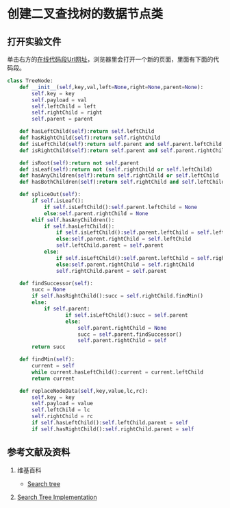 # 创建二叉查找树的数据节点类

## 打开实验文件

单击右方的[在线代码段Url网址](http://www.pythontutor.com/visualize.html#code=class%20TreeNode%3A%0A%20%20%20%20def%20__init__%28self,key,val,left%3DNone,right%3DNone,parent%3DNone%29%3A%0A%20%20%20%20%20%20%20%20self.key%20%3D%20key%0A%20%20%20%20%20%20%20%20self.payload%20%3D%20val%0A%20%20%20%20%20%20%20%20self.leftChild%20%3D%20left%0A%20%20%20%20%20%20%20%20self.rightChild%20%3D%20right%0A%20%20%20%20%20%20%20%20self.parent%20%3D%20parent%0A%0A%20%20%20%20def%20hasLeftChild%28self%29%3Areturn%20self.leftChild%0A%20%20%20%20def%20hasRightChild%28self%29%3Areturn%20self.rightChild%0A%20%20%20%20def%20isLeftChild%28self%29%3Areturn%20self.parent%20and%20self.parent.leftChild%20%3D%3D%20self%0A%20%20%20%20def%20isRightChild%28self%29%3Areturn%20self.parent%20and%20self.parent.rightChild%20%3D%3D%20self%0A%0A%20%20%20%20def%20isRoot%28self%29%3Areturn%20not%20self.parent%0A%20%20%20%20def%20isLeaf%28self%29%3Areturn%20not%20%28self.rightChild%20or%20self.leftChild%29%0A%20%20%20%20def%20hasAnyChildren%28self%29%3Areturn%20self.rightChild%20or%20self.leftChild%0A%20%20%20%20def%20hasBothChildren%28self%29%3Areturn%20self.rightChild%20and%20self.leftChild%0A%0A%20%20%20%20def%20spliceOut%28self%29%3A%0A%20%20%20%20%20%20%20%20if%20self.isLeaf%28%29%3A%0A%20%20%20%20%20%20%20%20%20%20%20%20if%20self.isLeftChild%28%29%3Aself.parent.leftChild%20%3D%20None%0A%20%20%20%20%20%20%20%20%20%20%20%20else%3Aself.parent.rightChild%20%3D%20None%0A%20%20%20%20%20%20%20%20elif%20self.hasAnyChildren%28%29%3A%0A%20%20%20%20%20%20%20%20%20%20%20%20if%20self.hasLeftChild%28%29%3A%0A%20%20%20%20%20%20%20%20%20%20%20%20%20%20%20%20if%20self.isLeftChild%28%29%3Aself.parent.leftChild%20%3D%20self.leftChild%0A%20%20%20%20%20%20%20%20%20%20%20%20%20%20%20%20else%3Aself.parent.rightChild%20%3D%20self.leftChild%0A%20%20%20%20%20%20%20%20%20%20%20%20%20%20%20%20self.leftChild.parent%20%3D%20self.parent%0A%20%20%20%20%20%20%20%20%20%20%20%20else%3A%0A%20%20%20%20%20%20%20%20%20%20%20%20%20%20%20%20if%20self.isLeftChild%28%29%3Aself.parent.leftChild%20%3D%20self.rightChild%0A%20%20%20%20%20%20%20%20%20%20%20%20%20%20%20%20else%3Aself.parent.rightChild%20%3D%20self.rightChild%0A%20%20%20%20%20%20%20%20%20%20%20%20%20%20%20%20self.rightChild.parent%20%3D%20self.parent%0A%0A%20%20%20%20def%20findSuccessor%28self%29%3A%0A%20%20%20%20%20%20%20%20succ%20%3D%20None%0A%20%20%20%20%20%20%20%20if%20self.hasRightChild%28%29%3Asucc%20%3D%20self.rightChild.findMin%28%29%0A%20%20%20%20%20%20%20%20else%3A%0A%20%20%20%20%20%20%20%20%20%20%20%20if%20self.parent%3A%0A%20%20%20%20%20%20%20%20%20%20%20%20%20%20%20%20%20%20%20if%20self.isLeftChild%28%29%3Asucc%20%3D%20self.parent%0A%20%20%20%20%20%20%20%20%20%20%20%20%20%20%20%20%20%20%20else%3A%0A%20%20%20%20%20%20%20%20%20%20%20%20%20%20%20%20%20%20%20%20%20%20%20self.parent.rightChild%20%3D%20None%0A%20%20%20%20%20%20%20%20%20%20%20%20%20%20%20%20%20%20%20%20%20%20%20succ%20%3D%20self.parent.findSuccessor%28%29%0A%20%20%20%20%20%20%20%20%20%20%20%20%20%20%20%20%20%20%20%20%20%20%20self.parent.rightChild%20%3D%20self%0A%20%20%20%20%20%20%20%20return%20succ%0A%0A%20%20%20%20def%20findMin%28self%29%3A%0A%20%20%20%20%20%20%20%20current%20%3D%20self%0A%20%20%20%20%20%20%20%20while%20current.hasLeftChild%28%29%3Acurrent%20%3D%20current.leftChild%0A%20%20%20%20%20%20%20%20return%20current%0A%0A%20%20%20%20def%20replaceNodeData%28self,key,value,lc,rc%29%3A%0A%20%20%20%20%20%20%20%20self.key%20%3D%20key%0A%20%20%20%20%20%20%20%20self.payload%20%3D%20value%0A%20%20%20%20%20%20%20%20self.leftChild%20%3D%20lc%0A%20%20%20%20%20%20%20%20self.rightChild%20%3D%20rc%0A%20%20%20%20%20%20%20%20if%20self.hasLeftChild%28%29%3Aself.leftChild.parent%20%3D%20self%0A%20%20%20%20%20%20%20%20if%20self.hasRightChild%28%29%3Aself.rightChild.parent%20%3D%20self&cumulative=false&heapPrimitives=nevernest&mode=edit&origin=opt-frontend.js&py=py3anaconda&rawInputLstJSON=%5B%5D&textReferences=false)，浏览器里会打开一个新的页面，里面有下面的代码段。

```python
class TreeNode:
    def __init__(self,key,val,left=None,right=None,parent=None):
        self.key = key
        self.payload = val
        self.leftChild = left
        self.rightChild = right
        self.parent = parent

    def hasLeftChild(self):return self.leftChild
    def hasRightChild(self):return self.rightChild
    def isLeftChild(self):return self.parent and self.parent.leftChild == self
    def isRightChild(self):return self.parent and self.parent.rightChild == self

    def isRoot(self):return not self.parent
    def isLeaf(self):return not (self.rightChild or self.leftChild)
    def hasAnyChildren(self):return self.rightChild or self.leftChild
    def hasBothChildren(self):return self.rightChild and self.leftChild

    def spliceOut(self):
        if self.isLeaf():
            if self.isLeftChild():self.parent.leftChild = None
            else:self.parent.rightChild = None
        elif self.hasAnyChildren():
            if self.hasLeftChild():
                if self.isLeftChild():self.parent.leftChild = self.leftChild
                else:self.parent.rightChild = self.leftChild
                self.leftChild.parent = self.parent
            else:
                if self.isLeftChild():self.parent.leftChild = self.rightChild
                else:self.parent.rightChild = self.rightChild
                self.rightChild.parent = self.parent

    def findSuccessor(self):
        succ = None
        if self.hasRightChild():succ = self.rightChild.findMin()
        else:
            if self.parent:
                   if self.isLeftChild():succ = self.parent
                   else:
                       self.parent.rightChild = None
                       succ = self.parent.findSuccessor()
                       self.parent.rightChild = self
        return succ

    def findMin(self):
        current = self
        while current.hasLeftChild():current = current.leftChild
        return current

    def replaceNodeData(self,key,value,lc,rc):
        self.key = key
        self.payload = value
        self.leftChild = lc
        self.rightChild = rc
        if self.hasLeftChild():self.leftChild.parent = self
        if self.hasRightChild():self.rightChild.parent = self

```

## 参考文献及资料

1. 维基百科
	- [Search tree](https://en.wikipedia.org/wiki/Search_tree) 

2. [Search Tree Implementation](https://runestone.academy/runestone/books/published/pythonds/Trees/SearchTreeImplementation.html) 